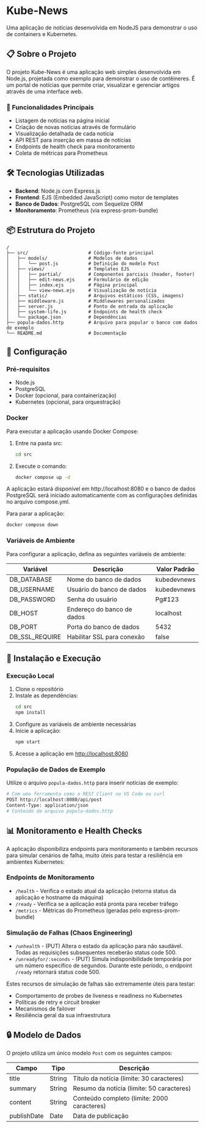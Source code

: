 # Kube-News

Uma aplicação de notícias desenvolvida em NodeJS para demonstrar o uso de containers e Kubernetes.

## 📋 Sobre o Projeto

O projeto Kube-News é uma aplicação web simples desenvolvida em Node.js, projetada como exemplo para demonstrar o uso de contêineres. É um portal de notícias que permite criar, visualizar e gerenciar artigos através de uma interface web.

### 🚀 Funcionalidades Principais

- Listagem de notícias na página inicial
- Criação de novas notícias através de formulário
- Visualização detalhada de cada notícia
- API REST para inserção em massa de notícias
- Endpoints de health check para monitoramento
- Coleta de métricas para Prometheus

## 🛠️ Tecnologias Utilizadas

- **Backend**: Node.js com Express.js
- **Frontend**: EJS (Embedded JavaScript) como motor de templates
- **Banco de Dados**: PostgreSQL com Sequelize ORM
- **Monitoramento**: Prometheus (via express-prom-bundle)

## 📦 Estrutura do Projeto

```
/
├── src/                      # Código-fonte principal
│   ├── models/               # Modelos de dados
│   │   └── post.js           # Definição do modelo Post
│   ├── views/                # Templates EJS
│   │   ├── partial/          # Componentes parciais (header, footer)
│   │   ├── edit-news.ejs     # Formulário de edição
│   │   ├── index.ejs         # Página principal
│   │   └── view-news.ejs     # Visualização de notícia
│   ├── static/               # Arquivos estáticos (CSS, imagens)
│   ├── middleware.js         # Middlewares personalizados
│   ├── server.js             # Ponto de entrada da aplicação
│   ├── system-life.js        # Endpoints de health check
│   └── package.json          # Dependências
├── popula-dados.http         # Arquivo para popular o banco com dados de exemplo
└── README.md                 # Documentação
```

## 🔧 Configuração

### Pré-requisitos

- Node.js
- PostgreSQL
- Docker (opcional, para containerização)
- Kubernetes (opcional, para orquestração)

### Docker

Para executar a aplicação usando Docker Compose:

1. Entre na pasta src:

   ```bash
   cd src
   ```

2. Execute o comando:
   ```bash
   docker compose up -d
   ```

A aplicação estará disponível em http://localhost:8080 e o banco de dados PostgreSQL será iniciado automaticamente com as configurações definidas no arquivo compose.yml.

Para parar a aplicação:

```bash
docker compose down
```

### Variáveis de Ambiente

Para configurar a aplicação, defina as seguintes variáveis de ambiente:

| Variável       | Descrição                  | Valor Padrão |
| -------------- | -------------------------- | ------------ |
| DB_DATABASE    | Nome do banco de dados     | kubedevnews  |
| DB_USERNAME    | Usuário do banco de dados  | kubedevnews  |
| DB_PASSWORD    | Senha do usuário           | Pg#123       |
| DB_HOST        | Endereço do banco de dados | localhost    |
| DB_PORT        | Porta do banco de dados    | 5432         |
| DB_SSL_REQUIRE | Habilitar SSL para conexão | false        |

## 🚀 Instalação e Execução

### Execução Local

1. Clone o repositório
2. Instale as dependências:
   ```bash
   cd src
   npm install
   ```
3. Configure as variáveis de ambiente necessárias
4. Inicie a aplicação:
   ```bash
   npm start
   ```
5. Acesse a aplicação em [http://localhost:8080](http://localhost:8080)

### População de Dados de Exemplo

Utilize o arquivo `popula-dados.http` para inserir notícias de exemplo:

```bash
# Com uma ferramenta como o REST Client no VS Code ou curl
POST http://localhost:8080/api/post
Content-Type: application/json
# Conteúdo do arquivo popula-dados.http
```

## 📊 Monitoramento e Health Checks

A aplicação disponibiliza endpoints para monitoramento e também recursos para simular cenários de falha, muito úteis para testar a resiliência em ambientes Kubernetes:

### Endpoints de Monitoramento

- `/health` - Verifica o estado atual da aplicação (retorna status da aplicação e hostname da máquina)
- `/ready` - Verifica se a aplicação está pronta para receber tráfego
- `/metrics` - Métricas do Prometheus (geradas pelo express-prom-bundle)

### Simulação de Falhas (Chaos Engineering)

- `/unhealth` - (PUT) Altera o estado da aplicação para não saudável. Todas as requisições subsequentes receberão status code 500.
- `/unreadyfor/:seconds` - (PUT) Simula indisponibilidade temporária por um número específico de segundos. Durante este período, o endpoint `/ready` retornará status code 500.

Estes recursos de simulação de falhas são extremamente úteis para testar:

- Comportamento de probes de liveness e readiness no Kubernetes
- Políticas de retry e circuit breaker
- Mecanismos de failover
- Resiliência geral da sua infraestrutura

## 🔒 Modelo de Dados

O projeto utiliza um único modelo `Post` com os seguintes campos:

| Campo       | Tipo   | Descrição                                   |
| ----------- | ------ | ------------------------------------------- |
| title       | String | Título da notícia (limite: 30 caracteres)   |
| summary     | String | Resumo da notícia (limite: 50 caracteres)   |
| content     | String | Conteúdo completo (limite: 2000 caracteres) |
| publishDate | Date   | Data de publicação                          |
